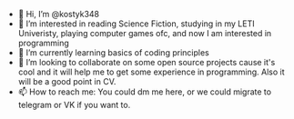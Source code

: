 - 👋 Hi, I’m @kostyk348
- 👀 I’m interested in reading Science Fiction, studying in my LETI Univeristy, playing computer games ofc, and now I am interested in programming
- 🌱 I’m currently learning basics of coding principles
- 💞️ I’m looking to collaborate on some open source projects cause it's cool and it will help me to get some experience in programming. Also it will be a good point in CV.
- 📫 How to reach me: You could dm me here, or we could migrate to telegram or VK if you want to.

<!---
kostyk348/kostyk348 is a ✨ special ✨ repository because its `README.md` (this file) appears on your GitHub profile.
You can click the Preview link to take a look at your changes.
--->
